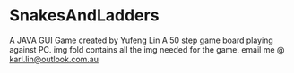 # SnakesAndLadders
A JAVA GUI Game created by Yufeng Lin
A 50 step game board playing against PC.
img fold contains all the img needed for the game.
email me @ karl.lin@outlook.com.au
